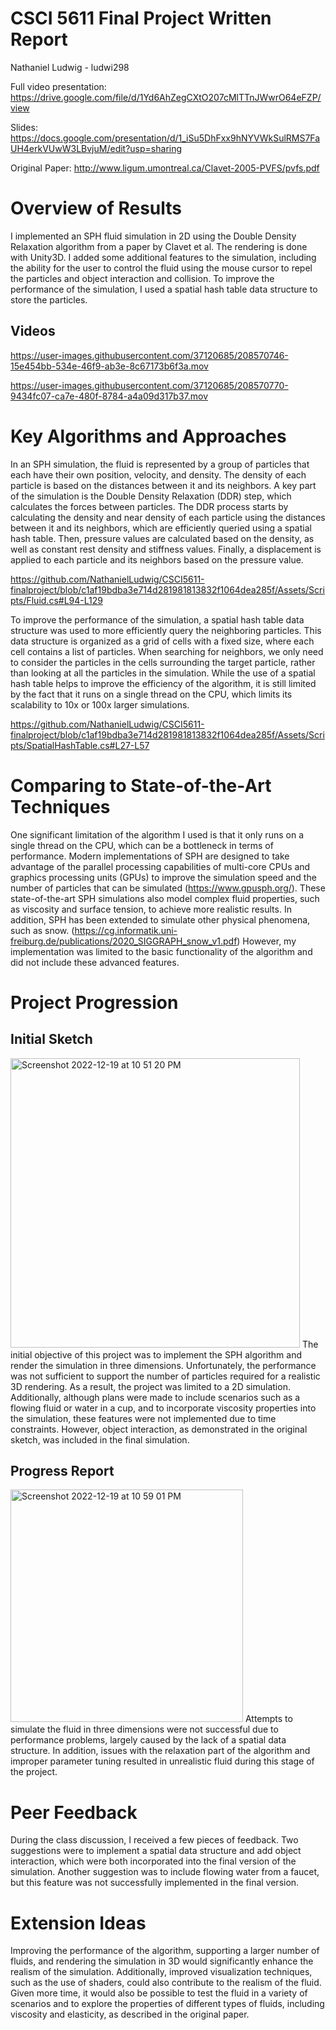 # CSCI 5611 Final Project Written Report
Nathaniel Ludwig - ludwi298

Full video presentation: https://drive.google.com/file/d/1Yd6AhZegCXtO207cMlTTnJWwrO64eFZP/view

Slides: https://docs.google.com/presentation/d/1_iSu5DhFxx9hNYVWkSulRMS7FaUH4erkVUwW3LBvjuM/edit?usp=sharing

Original Paper: http://www.ligum.umontreal.ca/Clavet-2005-PVFS/pvfs.pdf

# Overview of Results

I implemented an SPH fluid simulation in 2D using the Double Density Relaxation algorithm from a paper by Clavet et al. The rendering is done with Unity3D. I added some additional features to the simulation, including the ability for the user to control the fluid using the mouse cursor to repel the particles and object interaction and collision. To improve the performance of the simulation, I used a spatial hash table data structure to store the particles.

## Videos
https://user-images.githubusercontent.com/37120685/208570746-15e454bb-534e-46f9-ab3e-8c67173b6f3a.mov

https://user-images.githubusercontent.com/37120685/208570770-9434fc07-ca7e-480f-8784-a4a09d317b37.mov

# Key Algorithms and Approaches

In an SPH simulation, the fluid is represented by a group of particles that each have their own position, velocity, and density. The density of each particle is based on the distances between it and its neighbors. A key part of the simulation is the Double Density Relaxation (DDR) step, which calculates the forces between particles. The DDR process starts by calculating the density and near density of each particle using the distances between it and its neighbors, which are efficiently queried using a spatial hash table. Then, pressure values are calculated based on the density, as well as constant rest density and stiffness values. Finally, a displacement is applied to each particle and its neighbors based on the pressure value.

https://github.com/NathanielLudwig/CSCI5611-finalproject/blob/c1af19bdba3e714d281981813832f1064dea285f/Assets/Scripts/Fluid.cs#L94-L129

To improve the performance of the simulation, a spatial hash table data structure was used to more efficiently query the neighboring particles. This data structure is organized as a grid of cells with a fixed size, where each cell contains a list of particles. When searching for neighbors, we only need to consider the particles in the cells surrounding the target particle, rather than looking at all the particles in the simulation. While the use of a spatial hash table helps to improve the efficiency of the algorithm, it is still limited by the fact that it runs on a single thread on the CPU, which limits its scalability to 10x or 100x larger simulations.

https://github.com/NathanielLudwig/CSCI5611-finalproject/blob/c1af19bdba3e714d281981813832f1064dea285f/Assets/Scripts/SpatialHashTable.cs#L27-L57

# Comparing to State-of-the-Art Techniques

One significant limitation of the algorithm I used is that it only runs on a single thread on the CPU, which can be a bottleneck in terms of performance. Modern implementations of SPH are designed to take advantage of the parallel processing capabilities of multi-core CPUs and graphics processing units (GPUs) to improve the simulation speed and the number of particles that can be simulated (https://www.gpusph.org/). These state-of-the-art SPH simulations also model complex fluid properties, such as viscosity and surface tension, to achieve more realistic results. In addition, SPH has been extended to simulate other physical phenomena, such as snow. (https://cg.informatik.uni-freiburg.de/publications/2020_SIGGRAPH_snow_v1.pdf) However, my implementation was limited to the basic functionality of the algorithm and did not include these advanced features.

# Project Progression

## Initial Sketch
<img width="463" alt="Screenshot 2022-12-19 at 10 51 20 PM" src="https://user-images.githubusercontent.com/37120685/208586435-fa3c5690-9ee5-4b1e-ac02-e9b9b6719873.png">
The initial objective of this project was to implement the SPH algorithm and render the simulation in three dimensions. Unfortunately, the performance was not sufficient to support the number of particles required for a realistic 3D rendering. As a result, the project was limited to a 2D simulation. Additionally, although plans were made to include scenarios such as a flowing fluid or water in a cup, and to incorporate viscosity properties into the simulation, these features were not implemented due to time constraints. However, object interaction, as demonstrated in the original sketch, was included in the final simulation.

## Progress Report
<img width="372" alt="Screenshot 2022-12-19 at 10 59 01 PM" src="https://user-images.githubusercontent.com/37120685/208587409-c671e6bf-5127-42bc-acc9-07b984fcf7df.png">
Attempts to simulate the fluid in three dimensions were not successful due to performance problems, largely caused by the lack of a spatial data structure. In addition, issues with the relaxation part of the algorithm and improper parameter tuning resulted in unrealistic fluid during this stage of the project.

# Peer Feedback

During the class discussion, I received a few pieces of feedback. Two suggestions were to implement a spatial data structure and add object interaction, which were both incorporated into the final version of the simulation. Another suggestion was to include flowing water from a faucet, but this feature was not successfully implemented in the final version.

# Extension Ideas

Improving the performance of the algorithm, supporting a larger number of fluids, and rendering the simulation in 3D would significantly enhance the realism of the simulation. Additionally, improved visualization techniques, such as the use of shaders, could also contribute to the realism of the fluid. Given more time, it would also be possible to test the fluid in a variety of scenarios and to explore the properties of different types of fluids, including viscosity and elasticity, as described in the original paper.





